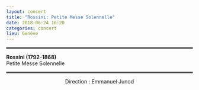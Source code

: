 ```yaml
---
layout: concert
title: "Rossini: Petite Messe Solennelle"
date: 2018-06-24 16:20
categories: concert
lieu: Genève
---
```


<hr style="border-top: 3px double #8c8b8b"/>

**Rossini (1792-1868)**  
Petite Messe Solennelle

<hr style="border-top: 3px double #8c8b8b"/>

<p style="text-align: center">
Direction : Emmanuel Junod
</p>
